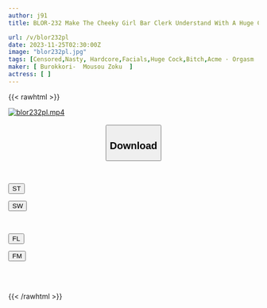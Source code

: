 ```yaml
---
author: j91
title: BLOR-232 Make The Cheeky Girl Bar Clerk Understand With A Huge Cock! I Was Made To Compare My Rough Dick With My Boyfriend And Fell Into A Masochistic Orgasm With A Strong Male Penis.

url: /v/blor232pl
date: 2023-11-25T02:30:00Z
image: "blor232pl.jpg"
tags: [Censored,Nasty, Hardcore,Facials,Huge Cock,Bitch,Acme · Orgasm	 ]
maker: [ Burokkori-  Mousou Zoku  ]
actress: [ ]
---
```



{{< rawhtml >}}

<div class="video" data-videoid="06lwJ2QlmOTbGbx">
    <a href="javascript:;">
        <img src="/v/blor232pl/blor232pl.jpg" width="WIDTH" height="HEIGHT" alt="blor232pl.mp4" loading="lazy">
    </a>
</div>

<script type="text/javascript" src="https://j91.asia/asset/on-demand-st.js"></script>

<br>
  <link rel="stylesheet" href="https://j91.asia/asset/bs5.css">
  
  <center>
  <button class="btn btn-primary" type="button" data-bs-toggle="collapse" data-bs-target=".multi-collapse" aria-expanded="false" aria-controls="multiCollapseExample1 multiCollapseExample2"><h2>Download</h2></button></center>
</p>
<div class="row">
  <div class="col">
    <div class="collapse multi-collapse" id="multiCollapseExample1">
      <div class="card card-body">
	      	      <br>
<div class="buttons">  
<p><a href="https://streamtape.to/v/06lwJ2QlmOTbGbx" target="_blank"><button class="btn-hover color-3"><i class="fa fa-download"></i> ST</button></a></p>
<p><a href="https://flaswish.com/6milg98zy9ho" target="_blank"><button class="btn-hover color-2"><i class="fa fa-download"></i> SW</button></a></p></div>
    </div>
  </div>
</div>
  <div class="col">
    <div class="collapse multi-collapse" id="multiCollapseExample2">
      <div class="card card-body">
	      <br>
<div class="buttons">
<p><a href="javascript:;" target="_blank"><button class="btn-hover color-9"><i class="fa fa-download"></i> FL</button></a></p>
<p><a href="javascript:;" target="_blank"><button class="btn-hover color-8"><i class="fa fa-download"></i> FM</button></a></p></div>
<br><br>
      </div>
    </div>
  </div>
</div>

{{< /rawhtml >}}
